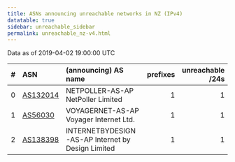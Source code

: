 ```yaml
---
title: ASNs announcing unreachable networks in NZ (IPv4)
datatable: true
sidebar: unreachable_sidebar
permalink: unreachable_nz-v4.html
---
```


Data as of 2019-04-02 19:00:00 UTC


<div class="datatable-begin"></div>

|   # | ASN                                      | (announcing) AS name                              |   prefixes |   unreachable /24s |
|----:|:-----------------------------------------|:--------------------------------------------------|-----------:|-------------------:|
|   0 | [AS132014](unreachable_AS132014-v4.html) | NETPOLLER-AS-AP NetPoller Limited                 |          1 |                  1 |
|   1 | [AS56030](unreachable_AS56030-v4.html)   | VOYAGERNET-AS-AP Voyager Internet Ltd.            |          1 |                  1 |
|   2 | [AS138398](unreachable_AS138398-v4.html) | INTERNETBYDESIGN-AS-AP Internet by Design Limited |          1 |                  1 |

<div class="datatable-end"></div>